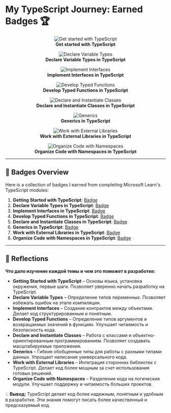 # My TypeScript Journey: Earned Badges 🏆

<p align="center">
  <img src="https://learn.microsoft.com/en-us/training/achievements/typescript/typescript-get-started.svg" alt="Get started with TypeScript">
  <br><strong>Get started with TypeScript</strong>
</p>

<p align="center">
  <img src="https://learn.microsoft.com/en-us/training/achievements/typescript/typescript-declare-variable-types.svg" alt="Declare Variable Types">
  <br><strong>Declare Variable Types in TypeScript</strong>
</p>

<p align="center">
  <img src="https://learn.microsoft.com/en-us/training/achievements/typescript/typescript-implement-interfaces.svg" alt="Implement Interfaces">
  <br><strong>Implement Interfaces in TypeScript</strong>
</p>

<p align="center">
  <img src="https://learn.microsoft.com/en-us/training/achievements/typescript/typescript-develop-typed-functions.svg" alt="Develop Typed Functions">
  <br><strong>Develop Typed Functions in TypeScript</strong>
</p>

<p align="center">
  <img src="https://learn.microsoft.com/en-us/training/achievements/typescript/typescript-declare-instantiate-classes.svg" alt="Declare and Instantiate Classes">
  <br><strong>Declare and Instantiate Classes in TypeScript</strong>
</p>

<p align="center">
  <img src="https://learn.microsoft.com/en-us/training/achievements/typescript/typescript-generics.svg" alt="Generics">
  <br><strong>Generics in TypeScript</strong>
</p>

<p align="center">
  <img src="https://learn.microsoft.com/en-us/training/achievements/typescript/typescript-work-external-libraries.svg" alt="Work with External Libraries">
  <br><strong>Work with External Libraries in TypeScript</strong>
</p>

<p align="center">
  <img src="https://learn.microsoft.com/en-us/training/achievements/typescript/typescript-namespaces-organize-code.svg" alt="Organize Code with Namespaces">
  <br><strong>Organize Code with Namespaces in TypeScript</strong>
</p>

---

## 🏅 Badges Overview

Here is a collection of badges I earned from completing Microsoft Learn's TypeScript modules:

1. **Getting Started with TypeScript**: [Badge](https://learn.microsoft.com/api/achievements/share/en-us/ForestDeer-3376/9XTW537U?sharingId=699579B794B0BA61)
2. **Declare Variable Types in TypeScript**: [Badge](https://learn.microsoft.com/api/achievements/share/en-us/ForestDeer-3376/B6M5SCYD?sharingId=699579B794B0BA61)
3. **Implement Interfaces in TypeScript**: [Badge](https://learn.microsoft.com/api/achievements/share/en-us/ForestDeer-3376/B6M5SCYD?sharingId=699579B794B0BA61)
4. **Develop Typed Functions in TypeScript**: [Badge](https://learn.microsoft.com/api/achievements/share/en-us/ForestDeer-3376/P5ZJ8PX4?sharingId=699579B794B0BA61)
5. **Declare and Instantiate Classes in TypeScript**: [Badge](https://learn.microsoft.com/api/achievements/share/ru-ru/ForestDeer-3376/DCQUMWXJ?sharingId=699579B794B0BA61)
6. **Generics in TypeScript**: [Badge](https://learn.microsoft.com/api/achievements/share/ru-ru/ForestDeer-3376/J9EHDXQT?sharingId=699579B794B0BA61)
7. **Work with External Libraries in TypeScript**: [Badge](https://learn.microsoft.com/api/achievements/share/ru-ru/ForestDeer-3376/VDY5DENM?sharingId=699579B794B0BA61)
8. **Organize Code with Namespaces in TypeScript**: [Badge](https://learn.microsoft.com/api/achievements/share/ru-ru/ForestDeer-3376/ES765N4P?sharingId=699579B794B0BA61)

---

## 🎯 Reflections
**Что дало изучение каждой темы и чем это поможет в разработке:**  

- **Getting Started with TypeScript** – Основы языка, установка окружения, первые шаги. Позволяет уверенно начать разработку на TypeScript.  
- **Declare Variable Types** – Определение типов переменных. Позволяет избежать ошибок на этапе компиляции.  
- **Implement Interfaces** – Создание контрактов между объектами. Делает код структурированным и понятным.  
- **Develop Typed Functions** – Определение типов аргументов и возвращаемых значений в функциях. Улучшает читаемость и безопасность кода.  
- **Declare and Instantiate Classes** – Работа с классами и объектно-ориентированным программированием. Позволяет создавать масштабируемые приложения.  
- **Generics** – Гибкие обобщенные типы для работы с разными типами данных. Упрощает написание универсального кода.  
- **Work with External Libraries** – Интеграция сторонних библиотек с TypeScript. Делает код более мощным за счет использования готовых решений.  
- **Organize Code with Namespaces** – Разделение кода на логические модули. Улучшает поддержку и читаемость больших проектов.  

💡 **Вывод:** TypeScript делает код более надежным, понятным и удобным в разработке. Эти знания помогут писать более качественный и предсказуемый код.  